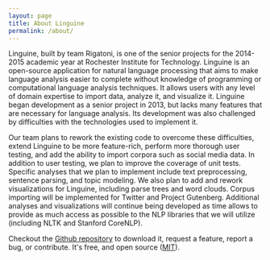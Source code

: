 ```yaml
---
layout: page
title: About Linguine
permalink: /about/
---
```


Linguine, built by team Rigatoni, is one of the senior projects for the 2014-2015 academic year at Rochester Institute for Technology.
Linguine is an open-source application for natural language processing that aims to make language analysis easier to complete without knowledge of programming or computational language analysis techniques. It allows users with any level of domain expertise to import data, analyze it, and visualize it. Linguine began development as a senior project in 2013, but lacks many features that are necessary for language analysis. Its development was also challenged by difficulties with the technologies used to implement it.

Our team plans to rework the existing code to overcome these difficulties, extend Linguine to be more feature-rich, perform more thorough user testing, and add the ability to import corpora such as social media data. In addition to user testing, we plan to improve the coverage of unit tests. Specific analyses that we plan to implement include text preprocessing, sentence parsing, and topic modeling. We also plan to add and rework visualizations for Linguine, including parse trees and word clouds. Corpus importing will be implemented for Twitter and Project Gutenberg. Additional analyses and visualizations will continue being developed as time allows to provide as much access as possible to the NLP libraries that we will utilize (including NLTK and Stanford CoreNLP).

Checkout the [Github repository](https://github.com/rigatoni/linguine) to download it,
request a feature, report a bug, or contribute. It's free, and open source
([MIT](http://opensource.org/licenses/MIT)).

